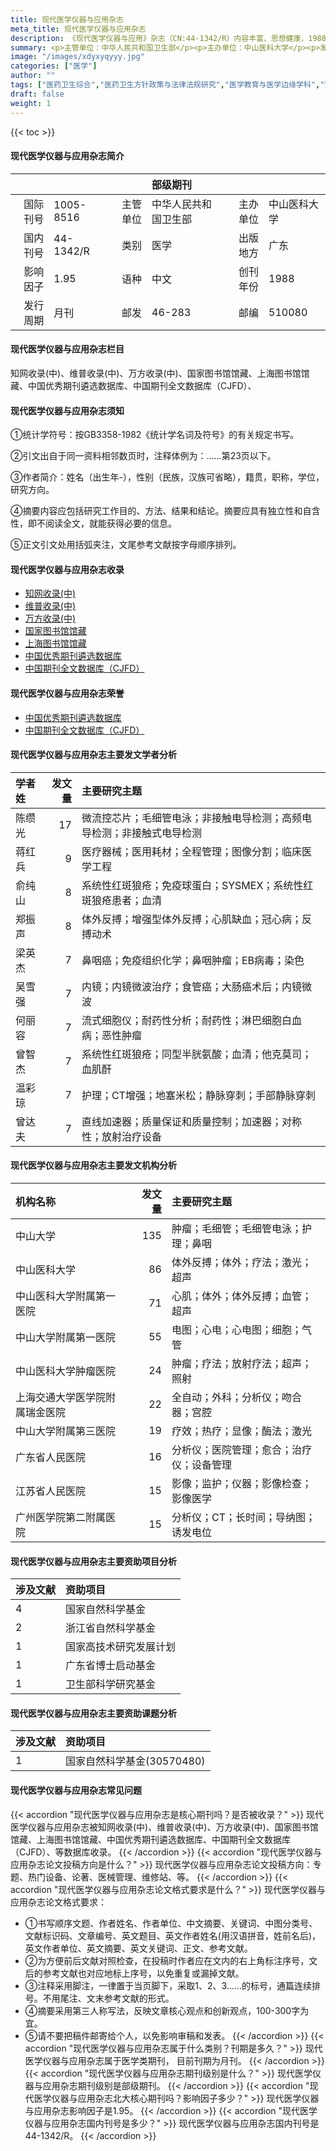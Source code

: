 ```yaml
---
title: 现代医学仪器与应用杂志
meta_title: 现代医学仪器与应用杂志
description: 《现代医学仪器与应用》杂志（CN:44-1342/R）内容丰富、思想健康，1988年创刊，目前以月刊形式发行，刊物对外积极扩大宣传，致力于提高杂志质量与影响。 《现代医学仪器与应用》现已更名为《分子诊断与治疗杂志》。
summary: <p>主管单位：中华人民共和国卫生部</p><p>主办单位：中山医科大学</p><p>发行级别：部级期刊</p><p>发行周期：月刊</p>
image: "/images/xdyxyqyyy.jpg"
categories: ["医学"]
author: ""
tags: ["医药卫生综合","医药卫生方针政策与法律法规研究","医学教育与医学边缘学科","预防医学与卫生学","中医学","中药学","中西医结合","基础医学","临床医学","感染性疾病及传染病","心血管系统疾病","呼吸系统疾病","消化系统疾病","内分泌腺及全身性疾病","外科学","泌尿科学","妇产科学","儿科学","神经病学","精神病学","肿瘤学","眼科与耳鼻咽喉科","口腔科学","皮肤病与性病","特种医学","急救医学","军事医学与卫生","药学","生物医学工程",]
draft: false
weight: 1
---
```


{{< toc >}}

#### 现代医学仪器与应用杂志简介
|               |                               |               | 部级期刊        |               |                           |
| ------------: | :---------------------------- | ------------: | :---------------------------- | ------------: | :------------------------ |
| 国际刊号      | 1005-8516   | 主管单位      | 中华人民共和国卫生部     | 主办单位      | 中山医科大学     |
| 国内刊号      | 44-1342/R        | 类别          | 医学       | 出版地方      | 广东           |
| 影响因子      | 1.95        | 语种          | 中文             | 创刊年份      | 1988    |
| 发行周期      | 月刊    | 邮发          | 46-283              | 邮编          | 510080      |

#### 现代医学仪器与应用杂志栏目
<span>知网收录(中)</span>、<span>维普收录(中)</span>、<span>万方收录(中)</span>、<span>国家图书馆馆藏</span>、<span>上海图书馆馆藏</span>、<span>中国优秀期刊遴选数据库</span>、<span>中国期刊全文数据库（CJFD）</span>、

#### 现代医学仪器与应用杂志须知
<p><p>
	①统计学符号：按GB3358-1982《统计学名词及符号》的有关规定书写。
</p><p>
	②引文出自于同一资料相邻数页时，注释体例为：……第23页以下。
</p><p>
	③作者简介：姓名（出生年-），性别（民族，汉族可省略），籍贯，职称，学位，研究方向。
</p><p>
	④摘要内容应包括研究工作目的、方法、结果和结论。摘要应具有独立性和自含性，即不阅读全文，就能获得必要的信息。
</p><p>
	⑤正文引文处用括弧夹注，文尾参考文献按字母顺序排列。
</p></p>


#### 现代医学仪器与应用杂志收录
<ul>
    <li class="inline-block">
        <a class="bg-theme-light hover:bg-primary dark:bg-darkmode-theme-light dark:hover:bg-darkmode-primary dark:hover:text-dark m-1 block rounded px-3 py-1 hover:text-white" href="#现代医学仪器与应用杂志收录">
        知网收录(中)
        </a>
    </li>
    <li class="inline-block">
        <a class="bg-theme-light hover:bg-primary dark:bg-darkmode-theme-light dark:hover:bg-darkmode-primary dark:hover:text-dark m-1 block rounded px-3 py-1 hover:text-white" href="#现代医学仪器与应用杂志收录">
        维普收录(中)
        </a>
    </li>
    <li class="inline-block">
        <a class="bg-theme-light hover:bg-primary dark:bg-darkmode-theme-light dark:hover:bg-darkmode-primary dark:hover:text-dark m-1 block rounded px-3 py-1 hover:text-white" href="#现代医学仪器与应用杂志收录">
        万方收录(中)
        </a>
    </li>
    <li class="inline-block">
        <a class="bg-theme-light hover:bg-primary dark:bg-darkmode-theme-light dark:hover:bg-darkmode-primary dark:hover:text-dark m-1 block rounded px-3 py-1 hover:text-white" href="#现代医学仪器与应用杂志收录">
        国家图书馆馆藏
        </a>
    </li>
    <li class="inline-block">
        <a class="bg-theme-light hover:bg-primary dark:bg-darkmode-theme-light dark:hover:bg-darkmode-primary dark:hover:text-dark m-1 block rounded px-3 py-1 hover:text-white" href="#现代医学仪器与应用杂志收录">
        上海图书馆馆藏
        </a>
    </li>
    <li class="inline-block">
        <a class="bg-theme-light hover:bg-primary dark:bg-darkmode-theme-light dark:hover:bg-darkmode-primary dark:hover:text-dark m-1 block rounded px-3 py-1 hover:text-white" href="#现代医学仪器与应用杂志收录">
        中国优秀期刊遴选数据库
        </a>
    </li>
    <li class="inline-block">
        <a class="bg-theme-light hover:bg-primary dark:bg-darkmode-theme-light dark:hover:bg-darkmode-primary dark:hover:text-dark m-1 block rounded px-3 py-1 hover:text-white" href="#现代医学仪器与应用杂志收录">
        中国期刊全文数据库（CJFD）
        </a>
    </li>
</ul>



#### 现代医学仪器与应用杂志荣誉
<ul>
    <li class="inline-block">
        <a class="bg-theme-light hover:bg-primary dark:bg-darkmode-theme-light dark:hover:bg-darkmode-primary dark:hover:text-dark m-1 block rounded px-3 py-1 hover:text-white" href="#现代医学仪器与应用杂志荣誉">
        中国优秀期刊遴选数据库
        </a>
    </li>
    <li class="inline-block">
        <a class="bg-theme-light hover:bg-primary dark:bg-darkmode-theme-light dark:hover:bg-darkmode-primary dark:hover:text-dark m-1 block rounded px-3 py-1 hover:text-white" href="#现代医学仪器与应用杂志荣誉">
        中国期刊全文数据库（CJFD）
        </a>
    </li>
</ul>





#### 现代医学仪器与应用杂志主要发文学者分析
| 学者姓                | 发文量                | 主要研究主题          |
| :------------         | --------------------: | :-------------------- |
| 陈缵光   | 17     | 微流控芯片；毛细管电泳；非接触电导检测；高频电导检测；非接触式电导检测 |
| 蒋红兵   | 9     | 医疗器械；医用耗材；全程管理；图像分割；临床医学工程 |
| 俞纯山   | 8     | 系统性红斑狼疮；免疫球蛋白；SYSMEX；系统性红斑狼疮患者；血清 |
| 郑振声   | 8     | 体外反搏；增强型体外反搏；心肌缺血；冠心病；反搏动术 |
| 梁英杰   | 7     | 鼻咽癌；免疫组织化学；鼻咽肿瘤；EB病毒；染色 |
| 吴雪强   | 7     | 内镜；内镜微波治疗；食管癌；大肠癌术后；内镜微波 |
| 何丽容   | 7     | 流式细胞仪；耐药性分析；耐药性；淋巴细胞白血病；恶性肿瘤 |
| 曾智杰   | 7     | 系统性红斑狼疮；同型半胱氨酸；血清；他克莫司；血肌酐 |
| 温彩琼   | 7     | 护理；CT增强；地塞米松；静脉穿刺；手部静脉穿刺 |
| 曾达夫   | 7     | 直线加速器；质量保证和质量控制；加速器；对称性；放射治疗设备 |




#### 现代医学仪器与应用杂志主要发文机构分析
| 机构名称              | 发文量                | 主要研究主题          |
| :------------         | --------------------: | :-------------------- |
| 中山大学   | 135     | 肿瘤；毛细管；毛细管电泳；护理；鼻咽 |
| 中山医科大学   | 86     | 体外反搏；体外；疗法；激光；超声 |
| 中山医科大学附属第一医院   | 71     | 心肌；体外；体外反搏；血管；超声 |
| 中山大学附属第一医院   | 55     | 电图；心电；心电图；细胞；气管 |
| 中山医科大学肿瘤医院   | 24     | 肿瘤；疗法；放射疗法；超声；照射 |
| 上海交通大学医学院附属瑞金医院   | 22     | 全自动；外科；分析仪；吻合器；宫腔 |
| 中山大学附属第三医院   | 19     | 疗效；热疗；显像；酶法；激光 |
| 广东省人民医院   | 16     | 分析仪；医院管理；愈合；治疗仪；设备管理 |
| 江苏省人民医院   | 15     | 影像；监护；仪器；影像检查；影像医学 |
| 广州医学院第二附属医院   | 15     | 分析仪；CT；长时间；导纳图；诱发电位 |




#### 现代医学仪器与应用杂志主要资助项目分析
| 涉及文献              | 资助项目              |
| :------------         | :-------------------- |
| 4   | 国家自然科学基金   |
| 2   | 浙江省自然科学基金   |
| 1   | 国家高技术研究发展计划   |
| 1   | 广东省博士启动基金   |
| 1   | 卫生部科学研究基金   |




#### 现代医学仪器与应用杂志主要资助课题分析
| 涉及文献              | 资助项目              |
| :------------         | :-------------------- |
| 1   | 国家自然科学基金(30570480)   |



#### 现代医学仪器与应用杂志常见问题
{{< accordion "现代医学仪器与应用杂志是核心期刊吗？是否被收录？" >}}
现代医学仪器与应用杂志被知网收录(中)、维普收录(中)、万方收录(中)、国家图书馆馆藏、上海图书馆馆藏、中国优秀期刊遴选数据库、中国期刊全文数据库（CJFD）、等数据库收录。
{{< /accordion >}}
{{< accordion "现代医学仪器与应用杂志论文投稿方向是什么？" >}}
现代医学仪器与应用杂志论文投稿方向：专题、热门设备、论著、医械管理、维修站、等。
{{< /accordion >}}
{{< accordion "现代医学仪器与应用杂志论文格式要求是什么？" >}}
现代医学仪器与应用杂志论文格式要求：
- ①书写顺序文题、作者姓名、作者单位、中文摘要、关键词、中图分类号、文献标识码、文章编号、英文题目、英文作者姓名(用汉语拼音，姓前名后)，英文作者单位、英文摘要、英文关键词、正文、参考文献。
- ②为方便前后文献对照检查，在投稿时作者应在文内的右上角标注序号，文后的参考文献也对应地标上序号，以免重复或漏掉文献。
- ③注释采用脚注，一律置于当页脚下，采取1、2、3……的标号，通篇连续排号。不用尾注、文末参考文献的形式。
- ④摘要采用第三人称写法，反映文章核心观点和创新观点，100-300字为宜。
- ⑤请不要把稿件邮寄给个人，以免影响审稿和发表。
{{< /accordion >}}
{{< accordion "现代医学仪器与应用杂志属于什么类别？刊期是多久？" >}}
现代医学仪器与应用杂志属于医学类期刊， 目前刊期为月刊。
{{< /accordion >}}
{{< accordion "现代医学仪器与应用杂志期刊级别是什么？" >}}
现代医学仪器与应用杂志期刊级别是部级期刊。
{{< /accordion >}}
{{< accordion "现代医学仪器与应用杂志北大核心期刊吗？影响因子多少？" >}}
现代医学仪器与应用杂志影响因子是1.95。
{{< /accordion >}}
{{< accordion "现代医学仪器与应用杂志国内刊号是多少？" >}}
现代医学仪器与应用杂志国内刊号是44-1342/R。
{{< /accordion >}}
